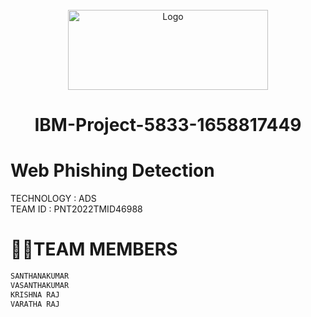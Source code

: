 <div align="center">


<br />

  <a href="https://user-images.githubusercontent.com/110150164/194601501-5b5281f8-4046-49d3-a904-ae0dbcfb0443.png">
    <img src="https://user-images.githubusercontent.com/110150164/194601501-5b5281f8-4046-49d3-a904-ae0dbcfb0443.png" alt="Logo" width="320" height="128">
  </a>
                   
# IBM-Project-5833-1658817449

  </div> 
  
  
  
 #  Web Phishing Detection

TECHNOLOGY : ADS       
TEAM ID : PNT2022TMID46988     
              

# **👩‍👦TEAM MEMBERS**    
```html                      
SANTHANAKUMAR          
VASANTHAKUMAR         
KRISHNA RAJ         
VARATHA RAJ      
 
